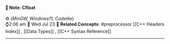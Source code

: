 #### 📝 Note: Cfloat 
 ♻️ (*MinGW, Windows11, Codelite*)   
 ⌚2:06 am  📆 Wed Jul 23
 🔗 **Related Concepts**: #preprocessor  [[C++ Headers Index]] , [[Data Types]] , [[C++ Syntax Reference]]
___

